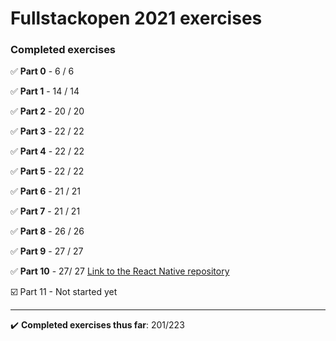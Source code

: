 
# Fullstackopen 2021 exercises

### Completed exercises

:white_check_mark: **Part 0** - 6 / 6

:white_check_mark: **Part 1** - 14 / 14

:white_check_mark: **Part 2** - 20 / 20

:white_check_mark: **Part 3** - 22 / 22

:white_check_mark: **Part 4** - 22 / 22

:white_check_mark: **Part 5** - 22 / 22

:white_check_mark: **Part 6** - 21 / 21

:white_check_mark: **Part 7** - 21 / 21

:white_check_mark: **Part 8** - 26 / 26

:white_check_mark: **Part 9** - 27 / 27

:white_check_mark: **Part 10** - 27/ 27 [Link to the React Native repository](https://github.com/didzis1/fullstackopen-react-native)

:ballot_box_with_check: Part 11 - Not started yet

<hr>

:heavy_check_mark: **Completed exercises thus far**: 201/223
